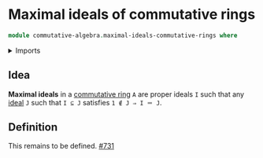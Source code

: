 # Maximal ideals of commutative rings

```agda
module commutative-algebra.maximal-ideals-commutative-rings where
```

<details><summary>Imports</summary>

```agda

```

</details>

## Idea

**Maximal ideals** in a
[commutative ring](commutative-algebra.commutative-rings.md) `A` are proper
ideals `I` such that any
[ideal](commutative-algebra.ideals-commutative-rings.md) `J` such that `I ⊆ J`
satisfies `1 ∉ J ⇒ I ＝ J`.

## Definition

This remains to be defined.
[#731](https://github.com/UniMath/agda-unimath/issues/731)
